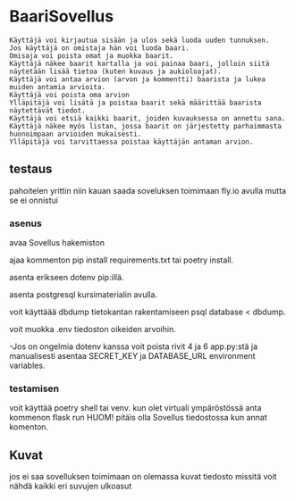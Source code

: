 # BaariSovellus
    
    Käyttäjä voi kirjautua sisään ja ulos sekä luoda uuden tunnuksen.
    Jos käyttäjä on omistaja hän voi luoda baari.
    Omisaja voi poista omat ja muokka baarit.
    Käyttäjä näkee baarit kartalla ja voi painaa baari, jolloin siitä näytetään lisää tietoa (kuten kuvaus ja aukioloajat).
    Käyttäjä voi antaa arvion (arvon ja kommentti) baarista ja lukea muiden antamia arvioita.
    Käyttäjä voi poista oma arvion
    Ylläpitäjä voi lisätä ja poistaa baarit sekä määrittää baarista näytettävät tiedot.
    Käyttäjä voi etsiä kaikki baarit, joiden kuvauksessa on annettu sana.
    Käyttäjä näkee myös listan, jossa baarit on järjestetty parhaimmasta huonoimpaan arvioiden mukaisesti.
    Ylläpitäjä voi tarvittaessa poistaa käyttäjän antaman arvion.
 
 ## testaus
 pahoitelen yrittin niin kauan saada soveluksen toimimaan fly.io avulla mutta se ei onnistui
 ### asenus
 avaa Sovellus hakemiston
 
ajaa kommenton pip install requirements.txt tai poetry install.

asenta erikseen dotenv pip:illä.

asenta postgresql kursimaterialin avulla.

voit käyttäää dbdump tietokantan rakentamiseen    psql database < dbdump.

voit muokka .env tiedoston oikeiden arvoihin.

-Jos on ongelmia dotenv kanssa voit poista rivit 4 ja 6 app.py:stä ja manualisesti asentaa SECRET_KEY ja DATABASE_URL environment variables.
### testamisen
voit käyttää poetry shell tai venv.
kun olet virtuali ympäröstössä anta kommenon flask run HUOM! pitäis olla Sovellus tiedostossa kun annat komenton.

 ## Kuvat
 jos ei saa sovelluksen toimimaan on olemassa kuvat tiedosto missitä voit nähdä kaikki eri suvujen ulkoasut
